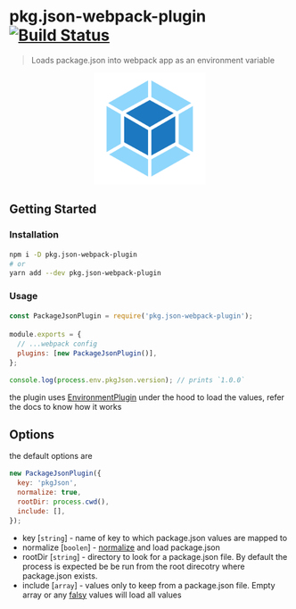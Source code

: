 # pkg.json-webpack-plugin [![Build Status](https://travis-ci.com/sibiraj-s/pkg.json-webpack-plugin.svg?branch=master)](https://travis-ci.com/sibiraj-s/pkg.json-webpack-plugin)

> Loads package.json into webpack app as an environment variable

<div align="center">
  <a href="https://github.com/sibiraj-s/pkg.json-webpack-plugin">
    <img width="200" height="200" src="./assets/webpack.svg">
  </a>
  </div>

## Getting Started

### Installation

```bash
npm i -D pkg.json-webpack-plugin
# or
yarn add --dev pkg.json-webpack-plugin
```

### Usage

```js
const PackageJsonPlugin = require('pkg.json-webpack-plugin');

module.exports = {
  // ...webpack config
  plugins: [new PackageJsonPlugin()],
};
```

```js
console.log(process.env.pkgJson.version); // prints `1.0.0`
```

the plugin uses [EnvironmentPlugin](https://webpack.js.org/plugins/environment-plugin/) under the hood to load the values, refer the docs to know how it works

## Options

the default options are

```js
new PackageJsonPlugin({
  key: 'pkgJson',
  normalize: true,
  rootDir: process.cwd(),
  include: [],
});
```

- key [`string`] - name of key to which package.json values are mapped to
- normalize [`boolen`] - [normalize](https://github.com/npm/normalize-package-data#what-normalization-currently-entails) and load package.json
- rootDir [`string`] - directory to look for a package.json file. By default the process is expected be be run from the root direcotry where package.json exists.
- include [`array`] - values only to keep from a package.json file. Empty array or any [falsy](https://developer.mozilla.org/en-US/docs/Glossary/Falsy) values will load all values
